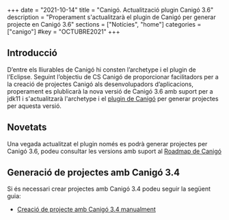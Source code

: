 +++
date        = "2021-10-14"
title       = "Canigó. Actualització plugin Canigó 3.6"
description = "Properament s'actualitzarà el plugin de Canigó per generar projecte en Canigó 3.6"
sections    = ["Notícies", "home"]
categories  = ["canigo"]
#key         = "OCTUBRE2021"
+++

## Introducció

D’entre els lliurables de Canigó hi consten l’archetype i el plugin de l’Eclipse. Seguint l’objectiu de CS Canigó de proporcionar facilitadors per a la creació de projectes Canigó als desenvolupadors d’aplicacions,
properament es plublicarà la nova versió de Canigó 3.6 amb suport per a jdk11 i s'actualitzarà l'archetype i el [plugin de Canigó](/canigo-download-related/plugin-canigo/) per generar projectes per aquesta versió.

## Novetats

Una vegada actualitzat el plugin només es podrà generar projectes per Canigó 3.6, podeu consultar les versions amb suport al [Roadmap de Canigó](/canigo/roadmap/) 

## Generació de projectes amb Canigó 3.4

Si és necessari crear projectes amb Canigó 3.4 podeu seguir la següent guia:

- [Creació de projecte amb Canigó 3.4 manualment](/drafts/2021-10-14-Howto-crear-projectes-canigo-3.4-manualment)
